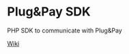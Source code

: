 # Plug&Pay SDK 
PHP SDK to communicate with Plug&Pay

[Wiki](https://github.com/plug-and-pay/sdk-php/wiki)

